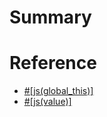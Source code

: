 # Summary

# Reference

- [#[js(global_this)]](./reference/global_this.md)
- [#[js(value)]](./reference/value.md)
